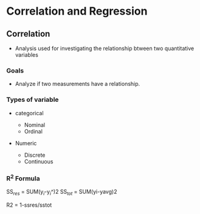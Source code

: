 # Correlation and Regression

## Correlation

+ Analysis used for investigating the relationship btween two quantitative variables 

### Goals

+ Analyze if two measurements have a relationship. 



### Types of variable

+ categorical

  + Nominal
  + Ordinal
+ Numeric

  + Discrete
  + Continuous



### R$^{2}$ Formula

SS$_{res}$ = SUM(y$_{i}$-y$_{i}$^)2
SS$_{tot}$ = SUM(yi-yavg)2

R2 = 1-ssres/sstot